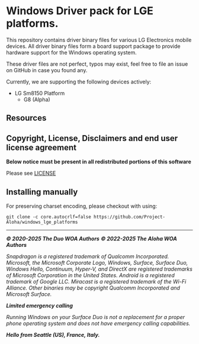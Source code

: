 # Windows Driver pack for LGE platforms.

This repository contains driver binary files for various LG Electronics mobile devices.
All driver binary files form a board support package to provide hardware support for the Windows operating system.

These driver files are not perfect, typos may exist, feel free to file an issue on GitHub in case you found any.

Currently, we are supporting the following devices actively:

- LG Sm8150 Platform
  + G8 (Alpha) 

## Resources

## Copyright, License, Disclaimers and end user license agreement

**Below notice must be present in all redistributed portions of this software**

Please see [LICENSE](LICENSE.md)

## Installing manually

For preserving charset encoding, please checkout with using:

```
git clone -c core.autocrlf=false https://github.com/Project-Aloha/windows_lge_platforms
```

---

_**© 2020-2025 The Duo WOA Authors**_
_**© 2022-2025 The Aloha WOA Authors**_

_Snapdragon is a registered trademark of Qualcomm Incorporated. Microsoft, the Microsoft Corporate Logo, Windows, Surface, Surface Duo, Windows Hello, Continuum, Hyper-V, and DirectX are registered trademarks of Microsoft Corporation in the United States. Android is a registered trademark of Google LLC. Miracast is a registered trademark of the Wi-Fi Alliance. Other binaries may be copyright Qualcomm Incorporated and Microsoft Surface._

_**Limited emergency calling**_

_Running Windows on your Surface Duo is not a replacement for a proper phone operating system and does not have emergency calling capabilities._

_**Hello from Seattle (US), France, Italy.**_
